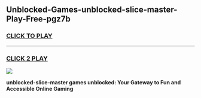 
## Unblocked-Games-unblocked-slice-master-Play-Free-pgz7b
<h3>
<a href="https://premium76.site?title=unblocked-slice-master&ref=12A">CLICK TO PLAY</a></h3>
<hr>

<h3>
<a href="https://premium76.site?title=unblocked-slice-master&ref=12A">CLICK 2 PLAY</a>
  
</h3>

<a href="https://premium76.site?title=unblocked-slice-master&ref=12A"><img src="https://clearcache.store/games.png"></a>


**unblocked-slice-master games unblocked: Your Gateway to Fun and Accessible Online Gaming**
